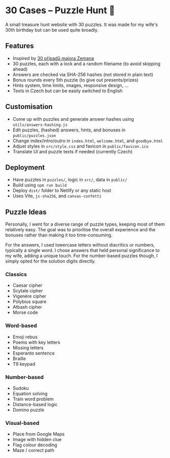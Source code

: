 # 30 Cases – Puzzle Hunt 🎉

A small treasure hunt website with 30 puzzles. It was made for my wife's
30th birthday but can be used quite broadly.

## Features

- Inspired by [30 případů majora Zemana](https://en.wikipedia.org/wiki/Thirty_Cases_of_Major_Zeman)
- 30 puzzles, each with a lock and a random filename (to avoid skipping ahead)
- Answers are checked via SHA-256 hashes (not stored in plain text)
- Bonus rounds every 5th puzzle (to give out presents/prizes)
- Hints system, time limits, images, responsive design, ...
- Texts in Czech but can be easily switched to English

## Customisation

- Come up with puzzles and generate answer hashes using `utils/answers-hashing.js`
- Edit puzzles, (hashed) answers, hints, and bonuses in `public/puzzles.json`
- Change index/intro/outro in `index.html`, `welcome.html`, and `goodbye.html`
- Adjust styles in `src/style.css` and favicon in `public/favicon.ico`
- Translate UI and puzzle texts if needed (currently Czech)

## Deployment

- Have puzzles in `puzzles/`, logic in `src/`, data in `public/`
- Build using `npm run build`
- Deploy `dist/` folder to Netlify or any static host
- Uses Vite, `js-sha256`, and `canvas-confetti`

## Puzzle Ideas

Personally, I went for a diverse range of puzzle types, keeping most of them relatively easy.
The goal was to prioritise the overall experience and the bonuses rather than making it
too time-consuming.

For the answers, I used lowercase letters without diacritics or numbers, typically a single word.
I chose answers that held personal significance to my wife, adding a unique touch.
For the number-based puzzles though, I simply opted for the solution digits directly.

### Classics
- Caesar cipher
- Scytale cipher
-	Vigenère cipher
-	Polybius square
- Atbash cipher
-	Morse code

### Word-based
- Emoji rebus
- Poems with key letters
-	Missing letters
-	Esperanto sentence
-	Braille
-	T9 keypad
  
### Number-based
-	Sudoku
-	Equation solving
-	Train word problem
-	Distance-based logic
-	Domino puzzle

### Visual-based
-	Place from Google Maps
-	Image with hidden clue
-	Flag colour decoding
- Maze / correct path
